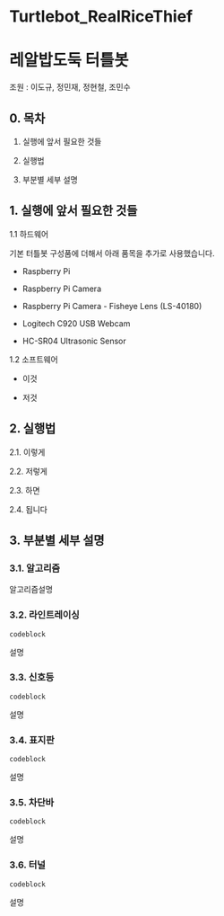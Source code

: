 # Turtlebot_RealRiceThief

# 레알밥도둑 터틀봇
조원 : 이도규, 정민재, 정현철, 조민수

## 0. 목차
1. 실행에 앞서 필요한 것들

2. 실행법

3. 부분별 세부 설명


## 1. 실행에 앞서 필요한 것들
1.1 하드웨어

기본 터틀봇 구성품에 더해서 아래 품목을 추가로 사용했습니다.

  + Raspberry Pi
  
  + Raspberry Pi Camera
  
  + Raspberry Pi Camera - Fisheye Lens (LS-40180)
  
  + Logitech C920 USB Webcam
  
  + HC-SR04 Ultrasonic Sensor
 


1.2 소프트웨어

  + 이것

  + 저것


## 2. 실행법 
2.1. 이렇게

2.2. 저렇게

2.3. 하면

2.4. 됩니다


## 3. 부분별 세부 설명

### 3.1. 알고리즘
알고리즘설명

### 3.2. 라인트레이싱
~~~
codeblock
~~~

설명

### 3.3. 신호등
~~~
codeblock
~~~

설명

### 3.4. 표지판
~~~
codeblock
~~~

설명

### 3.5. 차단바
~~~
codeblock
~~~

설명

### 3.6. 터널
~~~
codeblock
~~~

설명



